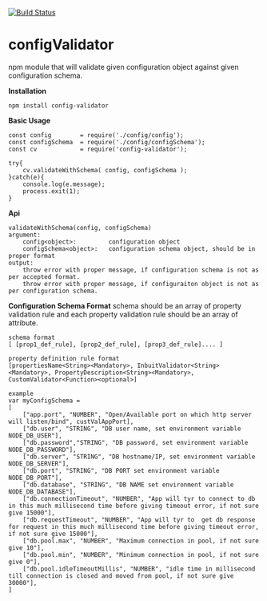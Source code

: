 [![Build Status](https://travis-ci.org/krvikash35/configValidator.svg?branch=master)](https://travis-ci.org/krvikash35/configValidator)
# configValidator
npm module that will validate given configuration object against given configuration schema.

**Installation**
```
npm install config-validator
```

**Basic Usage**
```
const config        = require('./config/config');
const configSchema  = require('./config/configSchema');
const cv            = require('config-validator');

try{
    cv.validateWithSchema( config, configSchema );
}catch(e){
    console.log(e.message);
    process.exit(1);
}
```

**Api**
```
validateWithSchema(config, configSchema)
argument: 
    config<object>:         configuration object
    configSchema<object>:   configuration schema object, should be in proper format
output:
    throw error with proper message, if configuration schema is not as per accepted format.
    throw error with proper message, if configuraiton object is not as per configuration schema.
```

**Configuration Schema Format**
schema should be an array of property validation rule and each property validation rule should be an array of attribute.
```
schema format
[ [prop1_def_rule], [prop2_def_rule], [prop3_def_rule].... ]

property definition rule format
[propertiesName<String><Mandatory>, InbuitValidator<String><Mandatory>, PropertyDescription<String><Mandatory>, CustomValidator<Function><optional>]

example
var myConfigSchema = 
[
    ["app.port", "NUMBER", "Open/Available port on which http server will listen/bind", custValAppPort],
    ["db.user", "STRING", "DB user name, set environment variable NODE_DB_USER"],
    ["db.password","STRING", "DB password, set environment variable NODE_DB_PASSWORD"],
    ["db.server", "STRING", "DB hostname/IP, set environment variable NODE_DB_SERVER"],
    ["db.port", "STRING", "DB PORT set environment variable NODE_DB_PORT"],
    ["db.database", "STRING", "DB NAME set environment variable NODE_DB_DATABASE"],
    ["db.connectionTimeout", "NUMBER", "App will tyr to connect to db in this much millisecond time before giving timeout error, if not sure give 15000"],
    ["db.requestTimeout", "NUMBER", "App will tyr to  get db response for request in this much millisecond time before giving timeout error, if not sure give 15000"],
    ["db.pool.max", "NUMBER", "Maximum connection in pool, if not sure give 10"],
    ["db.pool.min", "NUMBER", "Minimum connection in pool, if not sure give 0"],
    ["db.pool.idleTimeoutMillis", "NUMBER", "idle time in millisecond till connection is closed and moved from pool, if not sure give 30000"],
]
```



